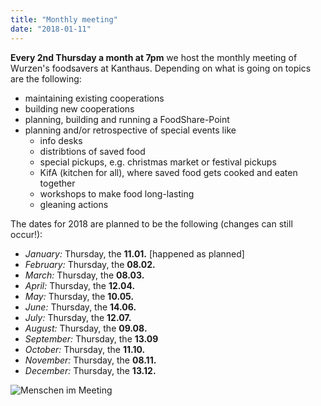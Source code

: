 ```yaml
---
title: "Monthly meeting"
date: "2018-01-11"
---
```


**Every 2nd Thursday a month at 7pm** we host the monthly meeting of Wurzen's foodsavers at Kanthaus. Depending on what is going on topics are the following:
- maintaining existing cooperations
- building new cooperations
- planning, building and running a FoodShare-Point
- planning and/or retrospective of special events like
  - info desks
  - distribtions of saved food
  - special pickups, e.g. christmas market or festival pickups
  - KifA (kitchen for all), where saved food gets cooked and eaten together
  - workshops to make food long-lasting
  - gleaning actions

The dates for 2018 are planned to be the following (changes can still occur!):
- *January:* Thursday, the **11.01.** [happened as planned]
- *February:* Thursday, the **08.02.**
- *March:* Thursday, the **08.03.**
- *April:* Thursday, the **12.04.**
- *May:* Thursday, the **10.05.**
- *June:* Thursday, the **14.06.**
- *July:* Thursday, the **12.07.**
- *August:* Thursday, the **09.08.**
- *September:* Thursday, the **13.09**
- *October:* Thursday, the **11.10.**
- *November:* Thursday, the **08.11.**
- *December:* Thursday, the **13.12.**

![Menschen im Meeting](/pics/morningMeeting_cropped.jpg)
